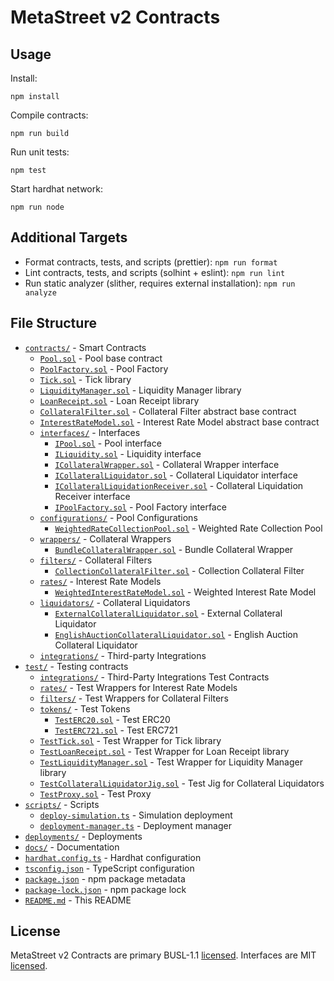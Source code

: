 # MetaStreet v2 Contracts

## Usage

Install:

```
npm install
```

Compile contracts:

```
npm run build
```

Run unit tests:

```
npm test
```

Start hardhat network:

```
npm run node
```

## Additional Targets

- Format contracts, tests, and scripts (prettier): `npm run format`
- Lint contracts, tests, and scripts (solhint + eslint): `npm run lint`
- Run static analyzer (slither, requires external installation): `npm run analyze`

## File Structure

- [`contracts/`](contracts/) - Smart Contracts
  - [`Pool.sol`](contracts/Pool.sol) - Pool base contract
  - [`PoolFactory.sol`](contracts/PoolFactory.sol) - Pool Factory
  - [`Tick.sol`](contracts/Tick.sol) - Tick library
  - [`LiquidityManager.sol`](contracts/LiquidityManager.sol) - Liquidity Manager library
  - [`LoanReceipt.sol`](contracts/LoanReceipt.sol) - Loan Receipt library
  - [`CollateralFilter.sol`](contracts/CollateralFilter.sol) - Collateral Filter abstract base contract
  - [`InterestRateModel.sol`](contracts/InterestRateModel.sol) - Interest Rate Model abstract base contract
  - [`interfaces/`](contracts/interfaces) - Interfaces
    - [`IPool.sol`](contracts/interfaces/IPool.sol) - Pool interface
    - [`ILiquidity.sol`](contracts/interfaces/ILiquidity.sol) - Liquidity interface
    - [`ICollateralWrapper.sol`](contracts/interfaces/ICollateralWrapper.sol) - Collateral Wrapper interface
    - [`ICollateralLiquidator.sol`](contracts/interfaces/ICollateralLiquidator.sol) - Collateral Liquidator interface
    - [`ICollateralLiquidationReceiver.sol`](contracts/interfaces/ICollateralLiquidationReceiver.sol) - Collateral Liquidation Receiver interface
    - [`IPoolFactory.sol`](contracts/interfaces/IPoolFactory.sol) - Pool Factory interface
  - [`configurations/`](contracts/configurations) - Pool Configurations
    - [`WeightedRateCollectionPool.sol`](contracts/configurations/WeightedRateCollectionPool.sol) - Weighted Rate Collection Pool
  - [`wrappers/`](contracts/wrappers) - Collateral Wrappers
    - [`BundleCollateralWrapper.sol`](contracts/wrappers/BundleCollateralWrapper.sol) - Bundle Collateral Wrapper
  - [`filters/`](contracts/filters) - Collateral Filters
    - [`CollectionCollateralFilter.sol`](contracts/filters/CollectionCollateralFilter.sol) - Collection Collateral Filter
  - [`rates/`](contracts/rates) - Interest Rate Models
    - [`WeightedInterestRateModel.sol`](contracts/rates/WeightedInterestRateModel.sol) - Weighted Interest Rate Model
  - [`liquidators/`](contracts/liquidators) - Collateral Liquidators
    - [`ExternalCollateralLiquidator.sol`](contracts/liquidators/ExternalCollateralLiquidator.sol) - External Collateral Liquidator
    - [`EnglishAuctionCollateralLiquidator.sol`](contracts/liquidators/EnglishAuctionCollateralLiquidator.sol) - English Auction Collateral Liquidator
  - [`integrations/`](contracts/integrations) - Third-party Integrations
- [`test/`](contracts/test/) - Testing contracts
  - [`integrations/`](contracts/test/integrations/) - Third-Party Integrations Test Contracts
  - [`rates/`](contracts/test/rates/) - Test Wrappers for Interest Rate Models
  - [`filters/`](contracts/test/filters/) - Test Wrappers for Collateral Filters
  - [`tokens/`](contracts/test/tokens/) - Test Tokens
    - [`TestERC20.sol`](contracts/test/tokens/TestERC20.sol) - Test ERC20
    - [`TestERC721.sol`](contracts/test/tokens/TestERC721.sol) - Test ERC721
  - [`TestTick.sol`](contracts/test/TestTick.sol) - Test Wrapper for Tick library
  - [`TestLoanReceipt.sol`](contracts/test/TestLoanReceipt.sol) - Test Wrapper for Loan Receipt library
  - [`TestLiquidityManager.sol`](contracts/test/TestLiquidityManager.sol) - Test Wrapper for Liquidity Manager library
  - [`TestCollateralLiquidatorJig.sol`](contracts/test/TestCollateralLiquidatorJig.sol) - Test Jig for Collateral Liquidators
  - [`TestProxy.sol`](contracts/test/TestProxy.sol) - Test Proxy
- [`scripts/`](scripts/) - Scripts
  - [`deploy-simulation.ts`](scripts/deploy-simulation.ts) - Simulation deployment
  - [`deployment-manager.ts`](scripts/deployment-manager.ts) - Deployment manager
- [`deployments/`](deployments/) - Deployments
- [`docs/`](docs/) - Documentation
- [`hardhat.config.ts`](hardhat.config.ts) - Hardhat configuration
- [`tsconfig.json`](tsconfig.json) - TypeScript configuration
- [`package.json`](package.json) - npm package metadata
- [`package-lock.json`](package-lock.json) - npm package lock
- [`README.md`](README.md) - This README

## License

MetaStreet v2 Contracts are primary BUSL-1.1 [licensed](LICENSE). Interfaces are MIT [licensed](contracts/interfaces/LICENSE).
